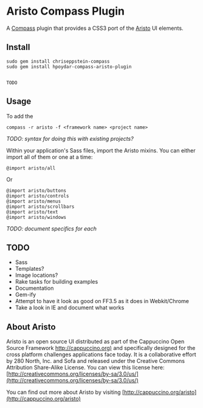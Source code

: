 # Aristo Compass Plugin

A [Compass](http://compass-style.org/) plugin that provides a CSS3 port of the [Aristo](http://github.com/280north/aristo) UI elements.

## Install

    sudo gem install chriseppstein-compass
    sudo gem install hpoydar-compass-aristo-plugin
    
    
    TODO
    

## Usage

To add the 

    compass -r aristo -f <framework name> <project name>
    
_TODO: syntax for doing this with existing projects?_

Within your application's Sass files, import the Aristo mixins. You can either import all of them or one at a time:

    @import aristo/all
    
Or

    @import aristo/buttons
    @import aristo/controls
    @import aristo/menus
    @import aristo/scrollbars
    @import aristo/text
    @import aristo/windows

_TODO: document specifics for each_

## TODO

* Sass
* Templates?
* Image locations?
* Rake tasks for building examples
* Documentation
* Gem-ify
* Attempt to have it look as good on FF3.5 as it does in Webkit/Chrome
* Take a look in IE and document what works

## About Aristo

Aristo is an open source UI distributed as part of the Cappuccino Open Source Framework [http://cappuccino.org)](http://cappuccino.org)
and specifically designed for the cross platform challenges applications face today. It is a collaborative 
effort by 280 North, Inc. and Sofa and released under the Creative Commons Attribution Share-Alike License.
You can view this license here: [http://creativecommons.org/licenses/by-sa/3.0/us/](http://creativecommons.org/licenses/by-sa/3.0/us/)

You can find out more about Aristo by visiting [http://cappuccino.org/aristo](http://cappuccino.org/aristo)
